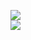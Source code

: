 [![](https://img.shields.io/badge/Made%20With-Github%20Spray-lightgrey.svg?style=for-the-badge&logo=github)](https://github.com/Annihil/github-spray#6810)  
[![](https://i.imgur.com/2DrTn0Z.gif)](https://github.com/Annihil/github-spray)